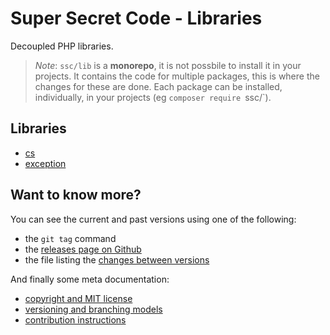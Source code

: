 # Super Secret Code - Libraries

Decoupled PHP libraries.

> _Note_: `ssc/lib` is a **monorepo**, it is not possbile to install it in your projects.
> It contains the code for multiple packages, this is where the changes for these are done.
> Each package can be installed, individually, in your projects (eg `composer require `ssc/<sub-package>`).

## Libraries

* [cs](./packages/cs/README.md)
* [exception](./packages/exception/README.md)

## Want to know more?

You can see the current and past versions using one of the following:

* the `git tag` command
* the [releases page on Github](https://github.com/gnugat/ssc-lib/releases)
* the file listing the [changes between versions](CHANGELOG.md)

And finally some meta documentation:

* [copyright and MIT license](LICENSE)
* [versioning and branching models](VERSIONING.md)
* [contribution instructions](CONTRIBUTING.md)
